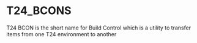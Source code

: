 # T24_BCONS
T24 BCON is the short name for Build Control which is a utility to transfer items from one T24 environment to another
